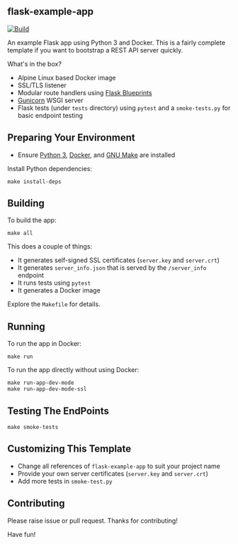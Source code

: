 ## flask-example-app

[![Build](https://github.com/jecklgamis/flask-example-app/actions/workflows/build.yml/badge.svg)](https://github.com/jecklgamis/flask-example-app/actions/workflows/build.yml)

An example Flask app using Python 3 and Docker. This is a fairly complete template if you want to bootstrap a REST 
API server quickly.

What's in the box? 
* Alpine Linux based Docker image
* SSL/TLS listener
* Modular route handlers using [Flask Blueprints](https://flask.palletsprojects.com/en/1.1.x/blueprints/) 
* [Gunicorn](https://gunicorn.org) WSGI server
* Flask tests (under `tests` directory) using `pytest` and a `smoke-tests.py` for basic endpoint testing

## Preparing Your Environment
* Ensure [Python 3](https://www.python.org/downloads/), [Docker](https://www.docker.com/), and 
[GNU Make](https://www.gnu.org/software/make/) are installed

Install Python dependencies:
```
make install-deps
```
## Building 
To build the app:
```
make all 
```
This  does a couple of things:
* It generates self-signed SSL certificates (`server.key` and `server.crt`)
* It generates `server_info.json` that is served by the `/server_info` endpoint
* It runs tests using `pytest`
* It generates a Docker image

Explore the `Makefile` for details.

## Running
To run the app in Docker:
```
make run
```

To run the app directly without using Docker:
```
make run-app-dev-mode
make run-app-dev-mode-ssl
```

## Testing The EndPoints
```
make smoke-tests
```

## Customizing This Template
* Change all references of `flask-example-app` to suit your project name
* Provide your own server certificates (`server.key` and `server.crt`)
* Add more tests in `smoke-test.py` 

## Contributing
Please raise issue or pull request. Thanks for contributing!

Have fun!